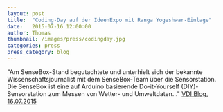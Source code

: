 ```yaml
---
layout: post
title:  "Coding-Day auf der IdeenExpo mit Ranga Yogeshwar-Einlage"
date:   2015-07-16 12:00:00
author: Thomas
thumbnail: /images/press/codingday.jpg
categories: press
press_category: blog
---
```

"Am SenseBox-Stand begutachtete und unterhielt sich der bekannte Wissenschaftsjournalist mit dem SenseBox-Team über die Sensorstation. Die SenseBox ist eine auf Arduino basierende Do-it-Yourself (DIY)-Sensorstation zum Messen von Wetter- und Umweltdaten..."
<a href="http://www.vditz.de/meldung/coding-day-auf-der-ideenexpo-mit-ranga-yogeshwar-einlage/" target="_blank">VDI Blog, 16.07.2015</a>
